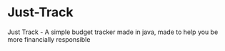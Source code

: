 # Just-Track
Just Track - A simple budget tracker made in java, made to help you be more financially responsible
